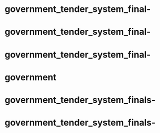 # government_tender_system_final-
# government_tender_system_final-
# government_tender_system_final-
# government
# government_tender_system_finals-
# government_tender_system_finals-
